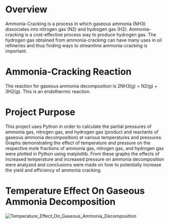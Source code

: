 # Overview
Ammonia-Cracking is a process in which gaseous ammonia (NH3) dissociates into nitrogen gas (N2) and hydrogen gas (H2). Ammonia-cracking is a cost-effective process way to produce hydrogen gas. The hydrogen gas obtained from ammonia-cracking can have many uses in oil refineries and thus finding ways to streamline ammonia-cracking is important. 

# Ammonia-Cracking Reaction
The reaction for gaseous ammonia decomposition is 2NH3(g) = N2(g) + 3H2(g). This is 
an endothermic reaction. 

# Project Purpose
This project uses Python in order to calculate the partial pressures of ammonia gas, nitrogen gas, and hydrogen gas (product and reactants of gaseous ammonia decomposition) at various temperatures and pressures. Graphs demonstrating the effect of temperature and pressure on the respective mole fractions of ammonia gas, nitrogen gas, and hydrogen gas were plotted in Python using matplotlib. From these graphs the effects of increased temperature and increased pressure on ammonia decomposition were analyzed and conclusions were made on how to potentially increase the yield and efficiency of ammonia cracking. 

# Temperature Effect On Gaseous Ammonia Decomposition
![Temperature_Effect_On_Gaseous_Ammonia_Decomposition](/images/The_Effect_Of_Temperature(K)_On_Mole_Fraction_Version.png)
